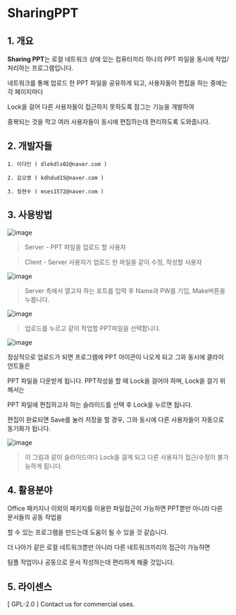 # SharingPPT


## 1. 개요

**Sharing PPT**는 로컬 네트워크 상에 있는 컴퓨터끼리 하나의 PPT 파일을 동시에 작업/처리하는 프로그램입니다. 

네트워크를 통해 업로드 한 PPT 파일을 공유하게 되고, 사용자들이 편집을 하는 중에는 각 페이지마다 

Lock을 걸어 다른 사용자들이 접근하지 못하도록 잠그는 기능을 개발하여 

중복되는 것을 막고 여러 사용자들이 동시에 편집하는데 편리하도록 도와줍니다. 


## 2. 개발자들

	1. 이다인 ( dlekdls02@naver.com )
	
	2. 김오영 ( kdhdud15@naver.com )
	
	3. 정현수 ( mses1572@naver.com )
	

## 3. 사용방법


![image](https://user-images.githubusercontent.com/42924998/46285157-6a6bc400-c5b5-11e8-84ef-c9eb9982f362.png)

> Server - PPT 파일을 업로드 할 사용자

> Client  - Server 사용자가 업로드 한 파일을 같이 수정, 작성할 사용자 

![image](https://user-images.githubusercontent.com/42924998/46285167-78214980-c5b5-11e8-8cae-470b5536b128.png)

> Server 측에서 열고자 하는 포트를 입력 후 Name과 PW를 기입, Make버튼을 누릅니다.


![image](https://user-images.githubusercontent.com/42924998/46285275-e36b1b80-c5b5-11e8-8cc8-679c378ae3af.png)

> 업로드를 누르고 같이 작업할 PPT파일을 선택합니다.

![image](https://user-images.githubusercontent.com/42924998/46285327-072e6180-c5b6-11e8-896b-ee35fc923226.png)

정상적으로 업로드가 되면 프로그램에 PPT 아이콘이 나오게 되고 그와 동시에 클라이언트들은 

PPT 파일을 다운받게 됩니다. PPT작성을 할 때 Lock을 걸어야 하며, Lock을 걸기 위해서는 

PPT 파일에 편집하고자 하는 슬라이드를 선택 후 Lock을 누르면 됩니다.

편집이 완료되면 Save를 눌러 저장을 할 경우, 그와 동시에 다른 사용자들이 자동으로 동기화가 됩니다.

![image](https://user-images.githubusercontent.com/42924998/46285559-d4d13400-c5b6-11e8-9e21-046058429d5c.png)

> 이 그림과 같이 슬라이드마다 Lock을 걸게 되고 다른 사용자가 접근/수정이 불가능하게 됩니다.


## 4. 활용분야

Office 패키지나 이외의 패키지를 이용한 파일접근이 가능하면 PPT뿐만 아니라 다른 문서들의 공동 작업을 

할 수 있는 프로그램을 만드는데 도움이 될 수 있을 것 같습니다.

더 나아가 같은 로컬 네트워크뿐만 아니라 다른 네트워크끼리의 접근이 가능하면 

팀플 작업이나 공동으로 문서 작성하는데 편리하게 해줄 것입니다.

## 5. 라이센스

[ GPL-2.0 ] Contact us for commercial uses.

